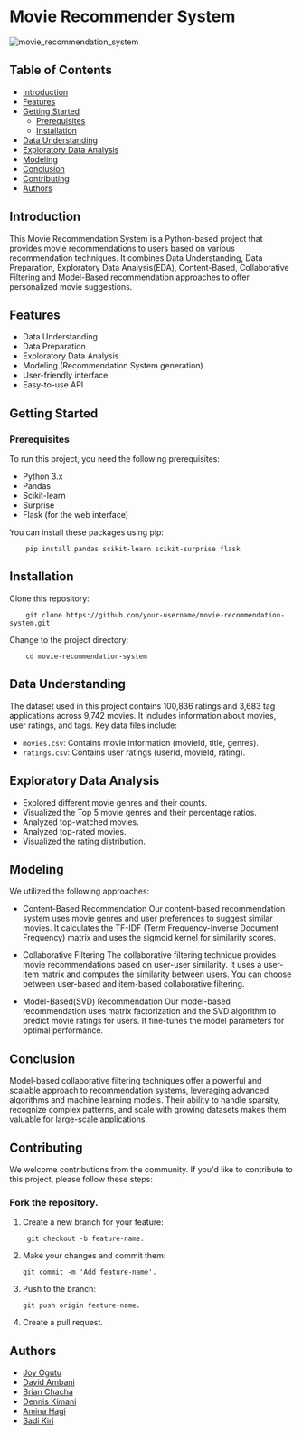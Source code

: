 # Movie Recommender System

![movie_recommendation_system](https://github.com/aminahagi/Recommendation-System/assets/117739559/8f1bc681-ce60-4ad7-9943-1d13abf42f7e)

## Table of Contents

- [Introduction](#introduction)
- [Features](#features)
- [Getting Started](#getting-started)
  - [Prerequisites](#prerequisites)
  - [Installation](#installation)
- [Data Understanding](#data-understanding)
- [Exploratory Data Analysis](#exploratory-data-analysis)
- [Modeling](#modeling)
- [Conclusion](#conclusion)
- [Contributing](#contributing)
- [Authors](#authors)

## Introduction

This Movie Recommendation System is a Python-based project that provides movie recommendations to users based on various recommendation techniques. It combines Data Understanding, Data Preparation, Exploratory Data Analysis(EDA), Content-Based, Collaborative Filtering and Model-Based recommendation approaches to offer personalized movie suggestions.

## Features

- Data Understanding
- Data Preparation
- Exploratory Data Analysis
- Modeling (Recommendation System generation)
- User-friendly interface
- Easy-to-use API



## Getting Started

### Prerequisites

To run this project, you need the following prerequisites:

- Python 3.x
- Pandas
- Scikit-learn
- Surprise
- Flask (for the web interface)

You can install these packages using pip:

        pip install pandas scikit-learn scikit-surprise flask

## Installation
Clone this repository:

        git clone https://github.com/your-username/movie-recommendation-system.git

Change to the project directory:

        cd movie-recommendation-system


## Data Understanding
The dataset used in this project contains 100,836 ratings and 3,683 tag applications across 9,742 movies. It includes information about movies, user ratings, and tags. Key data files include:
- `movies.csv`: Contains movie information (movieId, title, genres).
- `ratings.csv`: Contains user ratings (userId, movieId, rating).

## Exploratory Data Analysis
- Explored different movie genres and their counts.
- Visualized the Top 5 movie genres and their percentage ratios.
- Analyzed top-watched movies.
- Analyzed top-rated movies.
- Visualized the rating distribution.

## Modeling
We utilized the following approaches: 
- Content-Based Recommendation
Our content-based recommendation system uses movie genres and user preferences to suggest similar movies. It calculates the TF-IDF (Term Frequency-Inverse Document Frequency) matrix and uses the sigmoid kernel for similarity scores.

- Collaborative Filtering
The collaborative filtering technique provides movie recommendations based on user-user similarity. It uses a user-item matrix and computes the similarity between users. You can choose between user-based and item-based collaborative filtering.

- Model-Based(SVD) Recommendation
Our model-based recommendation uses matrix factorization and the SVD algorithm to predict movie ratings for users. It fine-tunes the model parameters for optimal performance.

## Conclusion
Model-based collaborative filtering techniques offer a powerful and scalable approach to recommendation systems, leveraging advanced algorithms and machine learning models. Their ability to handle sparsity, recognize complex patterns, and scale with growing datasets makes them valuable for large-scale applications.

## Contributing
We welcome contributions from the community. If you'd like to contribute to this project, please follow these steps:

### Fork the repository.
1. Create a new branch for your feature:

        git checkout -b feature-name.
   
2. Make your changes and commit them:
 
       git commit -m 'Add feature-name'.
3. Push to the branch:
  
       git push origin feature-name.
   
4. Create a pull request.

## Authors
- [Joy Ogutu](https://github.com/Ogutu01)
- [David Ambani](https://github.com/bulemi2)
- [Brian Chacha](https://github.com/MarwaBrian)
- [Dennis Kimani](https://github.com/dennismathu)
- [Amina Hagi](https://github.com/aminahagi)
- [Sadi Kiri](https://github.com/Gsothr1234)
